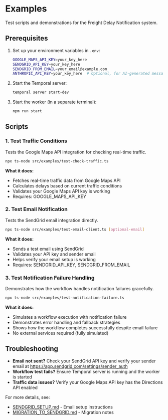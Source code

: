# Examples

Test scripts and demonstrations for the Freight Delay Notification system.

## Prerequisites

1. Set up your environment variables in `.env`:
   ```bash
   GOOGLE_MAPS_API_KEY=your_key_here
   SENDGRID_API_KEY=your_key_here
   SENDGRID_FROM_EMAIL=your_email@example.com
   ANTHROPIC_API_KEY=your_key_here  # Optional, for AI-generated messages
   ```

2. Start the Temporal server:
   ```bash
   temporal server start-dev
   ```

3. Start the worker (in a separate terminal):
   ```bash
   npm run start
   ```

## Scripts

### 1. Test Traffic Conditions
Tests the Google Maps API integration for checking real-time traffic.

```bash
npx ts-node src/examples/test-check-traffic.ts
```

**What it does:**
- Fetches real-time traffic data from Google Maps API
- Calculates delays based on current traffic conditions
- Validates your Google Maps API key is working
- Requires: GOOGLE_MAPS_API_KEY

### 2. Test Email Notification
Tests the SendGrid email integration directly.

```bash
npx ts-node src/examples/test-email-client.ts [optional-email]
```

**What it does:**
- Sends a test email using SendGrid
- Validates your API key and sender email
- Helps verify your email setup is working
- Requires: SENDGRID_API_KEY, SENDGRID_FROM_EMAIL

### 3. Test Notification Failure Handling
Demonstrates how the workflow handles notification failures gracefully.

```bash
npx ts-node src/examples/test-notification-failure.ts
```

**What it does:**
- Simulates a workflow execution with notification failure
- Demonstrates error handling and fallback strategies
- Shows how the workflow completes successfully despite email failure
- No external services required (fully simulated)

## Troubleshooting

- **Email not sent?** Check your SendGrid API key and verify your sender email at https://app.sendgrid.com/settings/sender_auth
- **Workflow test fails?** Ensure Temporal server is running and the worker is started
- **Traffic data issues?** Verify your Google Maps API key has the Directions API enabled

For more details, see:
- [SENDGRID_SETUP.md](../../SENDGRID_SETUP.md) - Email setup instructions
- [MIGRATION_TO_SENDGRID.md](../../MIGRATION_TO_SENDGRID.md) - Migration notes
